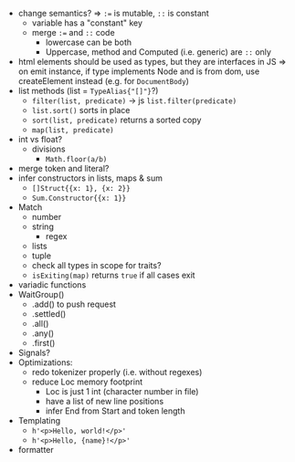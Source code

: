 - change semantics? => `:=` is mutable, `::` is constant
  - variable has a "constant" key
  - merge `:=` and `::` code
    - lowercase can be both
    - Uppercase, method and Computed (i.e. generic) are `::` only
- html elements should be used as types, but they are interfaces in JS => on emit instance, if type implements Node and is from dom, use createElement instead (e.g. for `DocumentBody`)
- list methods (list = `TypeAlias{"[]"}`?)
  - `filter(list, predicate)` -> js `list.filter(predicate)`
  - `list.sort()` sorts in place
  - `sort(list, predicate)` returns a sorted copy
  - `map(list, predicate)`
- int vs float?
  - divisions
    - `Math.floor(a/b)`
- merge token and literal?
- infer constructors in lists, maps & sum
  - `[]Struct{{x: 1}, {x: 2}}`
  - `Sum.Constructor{{x: 1}}`
- Match
  - number
  - string
    - regex
  - lists
  - tuple
  - check all types in scope for traits?
  - `isExiting(map)` returns `true` if all cases exit
- variadic functions
- WaitGroup()
  - .add() to push request
  - .settled()
  - .all()
  - .any()
  - .first()
- Signals?
- Optimizations:
  - redo tokenizer properly (i.e. without regexes)
  - reduce Loc memory footprint
    - Loc is just 1 int (character number in file)
    - have a list of new line positions
    - infer End from Start and token length
- Templating
  - `h'<p>Hello, world!</p>'`
  - `h'<p>Hello, {name}!</p>'`
- formatter
